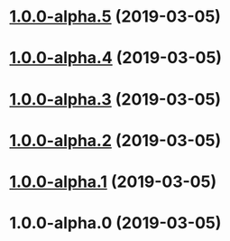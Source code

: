 # [1.0.0-alpha.5](https://github.com/xxholly32/how-to-build-a-project/compare/v1.0.0-alpha.4...v1.0.0-alpha.5) (2019-03-05)



# [1.0.0-alpha.4](https://github.com/xxholly32/how-to-build-a-project/compare/v1.0.0-alpha.3...v1.0.0-alpha.4) (2019-03-05)



# [1.0.0-alpha.3](https://github.com/xxholly32/how-to-build-a-project/compare/v1.0.0-alpha.2...v1.0.0-alpha.3) (2019-03-05)



# [1.0.0-alpha.2](https://github.com/xxholly32/how-to-build-a-project/compare/v1.0.0-alpha.1...v1.0.0-alpha.2) (2019-03-05)



# [1.0.0-alpha.1](https://github.com/xxholly32/how-to-build-a-project/compare/v1.0.0-alpha.0...v1.0.0-alpha.1) (2019-03-05)



# 1.0.0-alpha.0 (2019-03-05)



